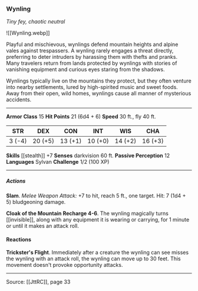 ### Wynling
_Tiny fey, chaotic neutral_

![[Wynling.webp]]

Playful and mischievous, wynlings defend mountain heights and alpine vales against trespassers. A wynling rarely engages a threat directly, preferring to deter intruders by harassing them with thefts and pranks. Many travelers return from lands protected by wynlings with stories of vanishing equipment and curious eyes staring from the shadows.

Wynlings typically live on the mountains they protect, but they often venture into nearby settlements, lured by high-spirited music and sweet foods. Away from their open, wild homes, wynlings cause all manner of mysterious accidents.




---

**Armor Class** 15
**Hit Points** 21 (6d4 + 6)
**Speed** 30 ft., fly 40 ft.

| STR     | DEX     | CON     | INT     | WIS     | CHA     |
|---------|---------|---------|---------|---------|---------|
| 3 (-4) | 20 (+5) | 13 (+1) | 10 (+0) | 14 (+2) | 16 (+3) |

**Skills** [[stealth]] +7
**Senses** darkvision 60 ft.
**Passive Perception** 12
**Languages** Sylvan
**Challenge** 1/2 (100 XP)

---

##### Actions
**Slam**. _Melee Weapon Attack:_ +7 to hit, reach 5 ft., one target. Hit: 7 (1d4 + 5) bludgeoning damage.

**Cloak of the Mountain Recharge 4-6**. The wynling magically turns [[invisible]], along with any equipment it is wearing or carrying, for 1 minute or until it makes an attack roll.

#### Reactions
**Trickster's Flight**. Immediately after a creature the wynling can see misses the wynling with an attack roll, the wynling can move up to 30 feet. This movement doesn't provoke opportunity attacks.


---

Source: [[JttRC]], page 33